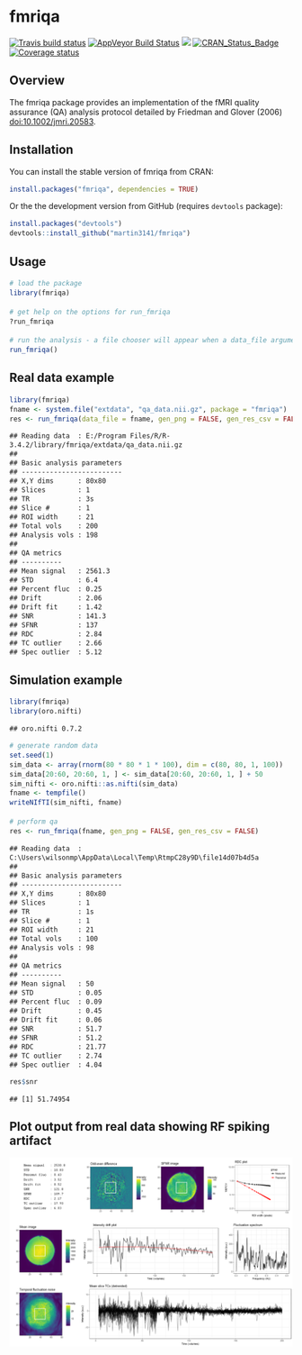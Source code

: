 
<!-- README.md is generated from README.Rmd. Please edit that file -->
fmriqa
======

[![Travis build status](https://travis-ci.org/martin3141/fmriqa.svg?branch=master)](https://travis-ci.org/martin3141/fmriqa) [![AppVeyor Build Status](https://ci.appveyor.com/api/projects/status/github/martin3141/fmriqa?branch=master&svg=true)](https://ci.appveyor.com/project/martin3141/fmriqa) [![](http://cranlogs.r-pkg.org/badges/fmriqa)](http://cran.rstudio.com/web/packages/fmriqa/index.html) [![CRAN\_Status\_Badge](http://www.r-pkg.org/badges/version/fmriqa)](https://cran.r-project.org/package=fmriqa) [![Coverage status](https://coveralls.io/repos/github/martin3141/fmriqa/badge.svg)](https://coveralls.io/r/martin3141/fmriqa?branch=master)

Overview
--------

The fmriqa package provides an implementation of the fMRI quality assurance (QA) analysis protocol detailed by Friedman and Glover (2006) <doi:10.1002/jmri.20583>.

Installation
------------

You can install the stable version of fmriqa from CRAN:

``` r
install.packages("fmriqa", dependencies = TRUE)
```

Or the the development version from GitHub (requires `devtools` package):

``` r
install.packages("devtools")
devtools::install_github("martin3141/fmriqa")
```

Usage
-----

``` r
# load the package
library(fmriqa)

# get help on the options for run_fmriqa
?run_fmriqa

# run the analysis - a file chooser will appear when a data_file argument is not given
run_fmriqa()
```

Real data example
-----------------

``` r
library(fmriqa)
fname <- system.file("extdata", "qa_data.nii.gz", package = "fmriqa")
res <- run_fmriqa(data_file = fname, gen_png = FALSE, gen_res_csv = FALSE, tr = 3)
```

    ## Reading data  : E:/Program Files/R/R-3.4.2/library/fmriqa/extdata/qa_data.nii.gz
    ## 
    ## Basic analysis parameters
    ## -------------------------
    ## X,Y dims      : 80x80
    ## Slices        : 1
    ## TR            : 3s
    ## Slice #       : 1
    ## ROI width     : 21
    ## Total vols    : 200
    ## Analysis vols : 198
    ## 
    ## QA metrics
    ## ----------
    ## Mean signal   : 2561.3
    ## STD           : 6.4
    ## Percent fluc  : 0.25
    ## Drift         : 2.06
    ## Drift fit     : 1.42
    ## SNR           : 141.3
    ## SFNR          : 137
    ## RDC           : 2.84
    ## TC outlier    : 2.66
    ## Spec outlier  : 5.12

Simulation example
------------------

``` r
library(fmriqa)
library(oro.nifti)
```

    ## oro.nifti 0.7.2

``` r
# generate random data
set.seed(1)
sim_data <- array(rnorm(80 * 80 * 1 * 100), dim = c(80, 80, 1, 100))
sim_data[20:60, 20:60, 1, ] <- sim_data[20:60, 20:60, 1, ] + 50
sim_nifti <- oro.nifti::as.nifti(sim_data)
fname <- tempfile()
writeNIfTI(sim_nifti, fname)

# perform qa
res <- run_fmriqa(fname, gen_png = FALSE, gen_res_csv = FALSE)
```

    ## Reading data  : C:\Users\wilsonmp\AppData\Local\Temp\RtmpC28y9D\file14d07b4d5a
    ## 
    ## Basic analysis parameters
    ## -------------------------
    ## X,Y dims      : 80x80
    ## Slices        : 1
    ## TR            : 1s
    ## Slice #       : 1
    ## ROI width     : 21
    ## Total vols    : 100
    ## Analysis vols : 98
    ## 
    ## QA metrics
    ## ----------
    ## Mean signal   : 50
    ## STD           : 0.05
    ## Percent fluc  : 0.09
    ## Drift         : 0.45
    ## Drift fit     : 0.06
    ## SNR           : 51.7
    ## SFNR          : 51.2
    ## RDC           : 21.77
    ## TC outlier    : 2.74
    ## Spec outlier  : 4.04

``` r
res$snr
```

    ## [1] 51.74954

Plot output from real data showing RF spiking artifact
------------------------------------------------------

![](SPIKE_EG_qa_plot.png)
